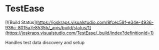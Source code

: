 # TestEase

[![Build Status](https://joskraps.visualstudio.com/8fcec58f-e34e-4936-936c-8015a7e8535b/_apis/build/status/1](https://joskraps.visualstudio.com/TestEase/_build/index?definitionId=1)


Handles test data discovery and setup
